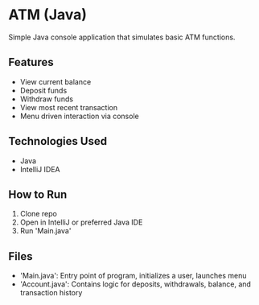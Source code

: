# ATM (Java)
Simple Java console application that simulates basic ATM functions. 

## Features
- View current balance
- Deposit funds
- Withdraw funds
- View most recent transaction
- Menu driven interaction via console

## Technologies Used
- Java
- IntelliJ IDEA
 
## How to Run
  1. Clone repo
  2. Open in IntelliJ or preferred Java IDE
  3. Run 'Main.java'
 
## Files
- 'Main.java': Entry point of program, initializes a user, launches menu
- 'Account.java': Contains logic for deposits, withdrawals, balance, and transaction history
